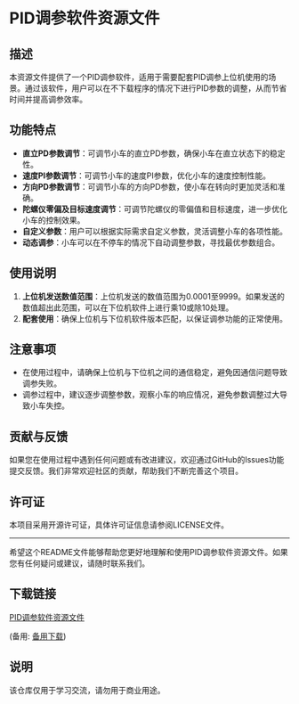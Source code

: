 # PID调参软件资源文件

## 描述

本资源文件提供了一个PID调参软件，适用于需要配套PID调参上位机使用的场景。通过该软件，用户可以在不下载程序的情况下进行PID参数的调整，从而节省时间并提高调参效率。

## 功能特点

- **直立PD参数调节**：可调节小车的直立PD参数，确保小车在直立状态下的稳定性。
- **速度PI参数调节**：可调节小车的速度PI参数，优化小车的速度控制性能。
- **方向PD参数调节**：可调节小车的方向PD参数，使小车在转向时更加灵活和准确。
- **陀螺仪零偏及目标速度调节**：可调节陀螺仪的零偏值和目标速度，进一步优化小车的控制效果。
- **自定义参数**：用户可以根据实际需求自定义参数，灵活调整小车的各项性能。
- **动态调参**：小车可以在不停车的情况下自动调整参数，寻找最优参数组合。

## 使用说明

1. **上位机发送数值范围**：上位机发送的数值范围为0.0001至9999。如果发送的数值超出此范围，可以在下位机软件上进行乘10或除10处理。
2. **配套使用**：确保上位机与下位机软件版本匹配，以保证调参功能的正常使用。

## 注意事项

- 在使用过程中，请确保上位机与下位机之间的通信稳定，避免因通信问题导致调参失败。
- 调参过程中，建议逐步调整参数，观察小车的响应情况，避免参数调整过大导致小车失控。

## 贡献与反馈

如果您在使用过程中遇到任何问题或有改进建议，欢迎通过GitHub的Issues功能提交反馈。我们非常欢迎社区的贡献，帮助我们不断完善这个项目。

## 许可证

本项目采用开源许可证，具体许可证信息请参阅LICENSE文件。

---

希望这个README文件能够帮助您更好地理解和使用PID调参软件资源文件。如果您有任何疑问或建议，请随时联系我们。

## 下载链接
[PID调参软件资源文件](https://pan.quark.cn/s/cf946bf34e6c) 

(备用: [备用下载](https://pan.baidu.com/s/1N_FME_7f2Rxnr4KAlBMLFg?pwd=1234))

## 说明

该仓库仅用于学习交流，请勿用于商业用途。
